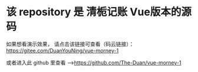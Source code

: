 # 该 repository 是 清栀记账 Vue版本的源码
如果想看演示效果， 请点击该链接可查看（码云链接）：https://gitee.com/DuanYouNing/vue-morney-1

或者进入此 github 里查看 -->https://github.com/The-Duan/vue-morney-1